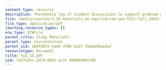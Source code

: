 ```yaml
---
content_type: resource
description: Thermohelp log of student discussions to support problem sets.
file: /media/courses/3-20-materials-at-equilibrium-sma-5111-fall-2003/7a57e2b12d198891ac3198bb69dbe7b6_hw2_15.pdf
file_type: application/pdf
learning_resource_types: []
ocw_type: OCWFile
parent_title: Study Materials
parent_type: CourseSection
parent_uid: 280fd0f2-5ae6-3f0b-3a3f-78ada56eada2
resourcetype: Document
title: hw2_15.pdf
uid: 7a57e2b1-2d19-8891-ac31-98bb69dbe7b6
---
```


